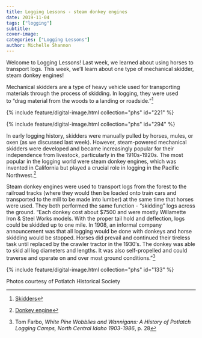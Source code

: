 ```yaml
---
title: Logging Lessons - steam donkey engines
date: 2019-11-04
tags: ["logging"]
subtitle: 
cover-image: 
categories: ["Logging Lessons"]
author: Michelle Shannon
---
```


Welcome to Logging Lessons! Last week, we learned about using horses to transport logs. This week, we’ll learn about one type of mechanical skidder, steam donkey engines!

Mechanical skidders are a type of heavy vehicle used for transporting materials through the process of skidding. In logging, they were used to “drag material from the woods to a landing or roadside.”[^1]

{% include feature/digital-image.html collection="phs" id="221" %}

{% include feature/digital-image.html collection="phs" id="294" %}

In early logging history, skidders were manually pulled by horses, mules, or oxen (as we discussed last week). However, steam-powered mechanical skidders were developed and became increasingly popular for their independence from livestock, particularly in the 1910s-1920s. The most popular in the logging world were steam donkey engines, which was invented in California but played a crucial role in logging in the Pacific Northwest.[^2]

Steam donkey engines were used to transport logs from the forest to the railroad tracks (where they would then be loaded onto train cars and transported to the mill to be made into lumber) at the same time that horses were used. They both performed the same function - “skidding” logs across the ground. “Each donkey cost about $7500 and were mostly Willamette Iron & Steel Works models. With the proper tail hold and deflection, logs could be skidded up to one mile. In 1908, an informal company announcement was that all logging would be done with donkeys and horse skidding would be stopped. Horses did prevail and continued their tireless task until replaced by the crawler tractor in the 1930′s. The donkey was able to skid all log diameters and lengths. It was also self-propelled and could traverse and operate on and over most ground conditions.”[^3]

{% include feature/digital-image.html collection="phs" id="133" %}

<p>Photos courtesy of Potlatch Historical Society</p><p>

[^1]: [Skidders](https://www.fs.fed.us/forestmanagement/equipment-catalog/skidders.shtml)
[^2]: [Donkey engine](https://oregonencyclopedia.org/articles/donkey_engine/#.XWlG9ShKi70)
[^3]: Tom Farbo, *White Pine Wobblies and Wannigans: A History of Potlatch Logging Camps, North Central Idaho 1903-1986*, p. 28
